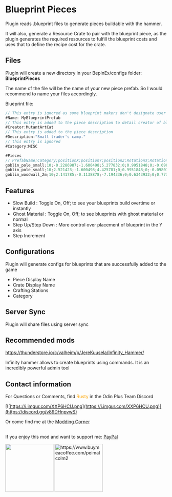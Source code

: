 # Blueprint Pieces

Plugin reads .blueprint files to generate pieces buildable with the hammer.

It will also, generate a Resource Crate to pair with the blueprint piece, as the plugin generates the required resources to fulfill the blueprint costs and uses that to define the recipe cost for the crate.

## Files

Plugin will create a new directory in your BepinEx/configs folder: <b>BlueprintPieces</b>

The name of the file will be the name of your new piece prefab. So I would recommend to name your files accordingly.

Blueprint file:
```js
// This entry is ignored as some blueprint makers don't designate user friendly names
#Name: MyBlueprintPrefab
// This entry is added to the piece description to detail creator of blueprint
#Creator:MutantArtCat
// This entry is added to the piece description
#Description:"Small trader's camp."
// this entry is ignored
#Category:MISC

#Pieces
// PrefabName;Category;positionX;positionY;positionZ;RotationX;RotationY;RotationZ;RotationW;Unknown;ScaleX;ScaleY;ScaleZ
goblin_pole_small;10;-0.2286987;-1.600498;5.277832;0;0.9951848;0;-0.09801675;"";1;1;1
goblin_pole_small;10;2.521423;-1.600498;4.425781;0;0.9951848;0;-0.09801675;"";1;1;1
goblin_woodwall_2m;10;2.141785;-0.1138878;-7.194336;0;0.6343932;0;0.7730106;"";1;1;1
```

## Features

- Slow Build : Toggle On, Off; to see your blueprints build overtime or instantly
- Ghost Material : Toggle On, Off; to see blueprints with ghost material or normal
- Step Up/Step Down : More control over placement of blueprint in the Y axis
- Step Increment

## Configurations

Plugin will generate configs for blueprints that are successfully added to the game

- Piece Display Name
- Crate Display Name
- Crafting Stations
- Category

## Server Sync

Plugin will share files using server sync

## Recommended mods

https://thunderstore.io/c/valheim/p/JereKuusela/Infinity_Hammer/

Infinity hammer allows to create blueprints using commands. It is an incredibly powerful admin tool

## Contact information
For Questions or Comments, find <span style="color:orange">Rusty</span> in the Odin Plus Team Discord

[![https://i.imgur.com/XXP6HCU.png](https://i.imgur.com/XXP6HCU.png)](https://discord.gg/v89DHnpvwS)

Or come find me at the [Modding Corner](https://discord.gg/fB8aHSfA8B)

##
If you enjoy this mod and want to support me:
[PayPal](https://paypal.me/mpei)

<span>
<img src="https://i.imgur.com/rbNygUc.png" alt="" width="150">
<img src="https://i.imgur.com/VZfZR0k.png" alt="https://www.buymeacoffee.com/peimalcolm2" width="150">
</span>
